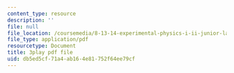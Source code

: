 ```yaml
---
content_type: resource
description: ''
file: null
file_location: /coursemedia/8-13-14-experimental-physics-i-ii-junior-lab-fall-2016-spring-2017/db5ed5cf71a4ab164e81752f64ee79cf_4Y9OO9AepgU.pdf
file_type: application/pdf
resourcetype: Document
title: 3play pdf file
uid: db5ed5cf-71a4-ab16-4e81-752f64ee79cf
---
```

